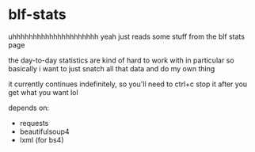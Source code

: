 # blf-stats

uhhhhhhhhhhhhhhhhhhhhh yeah just reads some stuff from the blf stats page

the day-to-day statistics are kind of hard to work with in particular so
basically i want to just snatch all that data and do my own thing

it currently continues indefinitely, so you'll need to ctrl+c stop it after you
get what you want lol

depends on:

- requests
- beautifulsoup4
- lxml (for bs4)
